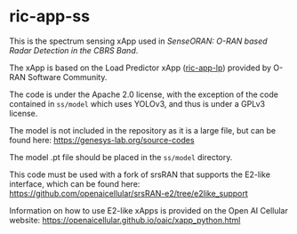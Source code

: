 # ric-app-ss

This is the spectrum sensing xApp used in *SenseORAN: O-RAN based Radar Detection in the CBRS Band*.

The xApp is based on the Load Predictor xApp ([ric-app-lp](https://github.com/o-ran-sc/ric-app-lp)) provided by O-RAN Software Community.

The code is under the Apache 2.0 license, with the exception of the code contained in `ss/model` which uses YOLOv3, and thus is under a GPLv3 license.

The model is not included in the repository as it is a large file, but can be found here: https://genesys-lab.org/source-codes

The model .pt file should be placed in the `ss/model` directory.

This code must be used with a fork of srsRAN that supports the E2-like interface, which can be found here: https://github.com/openaicellular/srsRAN-e2/tree/e2like_support

Information on how to use E2-like xApps is provided on the Open AI Cellular website: https://openaicellular.github.io/oaic/xapp_python.html
